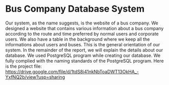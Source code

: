 # Bus Company Database System
Our system, as the name suggests, is the website of a bus company. We designed a website that contains various information about a bus company according to the route and time preferred by normal users and corporate users. We also have a table in the background where we keep all the informations about users and buses. This is the general orientation of our system. In the remainder of the report, we will explain the details about our database. We used PostgreSQL program while creating our database. We fully complied with the naming standards of the PostgreSQL program. 
Here is the project file: 
https://drive.google.com/file/d/1tdS8i41nkNbToaDWT13OkHA_-YxfNQ2b/view?usp=sharing
